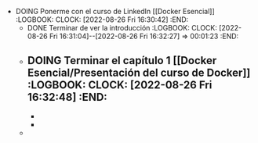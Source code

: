 - DOING Ponerme con el curso de LinkedIn [[Docker Esencial]]
  :LOGBOOK:
  CLOCK: [2022-08-26 Fri 16:30:42]
  :END:
	- DONE Terminar de ver la introducción
	  :LOGBOOK:
	  CLOCK: [2022-08-26 Fri 16:31:04]--[2022-08-26 Fri 16:32:27] =>  00:01:23
	  :END:
	- DOING Terminar el capítulo 1 [[Docker Esencial/Presentación del curso de Docker]]
	  :LOGBOOK:
	  CLOCK: [2022-08-26 Fri 16:32:48]
	  :END:
		-
		-
		-
	-